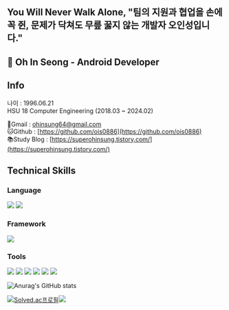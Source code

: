 ## You Will Never Walk Alone, "팀의 지원과 협업을 손에 꼭 쥔, 문제가 닥쳐도 무릎 꿇지 않는 개발자 오인성입니다."
## 👋 Oh In Seong - Android Developer

## **Info**
나이 : 1996.06.21<br>
HSU 18 Computer Engineering (2018.03 ~ 2024.02)

📧Gmail : [ohinsung64@gmail.com](mailto:ohinsung64@gmail.com)<br>
🐱Github : [https://github.com/ois0886](https://github.com/ois0886)<br>
📚Study Blog : [https://superohinsung.tistory.com/](https://superohinsung.tistory.com/)

## Technical Skills
### Language
<img src="https://img.shields.io/badge/Kotlin-7F52FF?style=for-the-badge&logo=Kotlin&logoColor=white"/> <img src="https://img.shields.io/badge/JAVA-007396.svg?style=for-the-badge&logo=JAVA&logoColor=black"> 
<!-- 여기는 나중에 추가
<img src="https://img.shields.io/badge/Python-3776AB?style=for-the-badge&logo=python&logoColor=white"/>
-->

### Framework
<img src="https://img.shields.io/badge/Android-3DDC84?style=for-the-badge&logo=Android&logoColor=white"/> 
<!-- 여기는 나중에 추가
<img src="https://img.shields.io/badge/Fastapi-009688?style=for-the-badge&logo=Fastapi&logoColor=white"/> <img src="https://img.shields.io/badge/Django-092E20?style=for-the-badge&logo=Django&logoColor=white"/> <img src="https://img.shields.io/badge/Flask-000000?style=for-the-badge&logo=Flask&logoColor=white"/> 
-->

### Tools
<img src="https://img.shields.io/badge/Git-F05032?style=for-the-badge&logo=Git&logoColor=white"/> <img src="https://img.shields.io/badge/Github-181717?style=for-the-badge&logo=Github&logoColor=white"/> <img src="https://img.shields.io/badge/Visual%20Studio%20Code-007ACC.svg?style=for-the-badge&logo=Visual%20Studio%20Code&logoColor=white"> <img src="https://img.shields.io/badge/Android%20Studio-3DDC84.svg?style=for-the-badge&logo=Android%20Studio&logoColor=white"> <img src="https://img.shields.io/badge/IntelliJ%20IDEA-000000.svg?style=for-the-badge&logo=IntelliJ%20IDEA&logoColor=white"> <img src="https://img.shields.io/badge/Firebase-FFCA28.svg?style=for-the-badge&logo=Firebase&logoColor=white"> 
<!-- 여기는 나중에 추가
<img src="https://img.shields.io/badge/Pycharm-000000.svg?style=for-the-badge&logo=Pycharm&logoColor=white">
-->

![Anurag's GitHub stats](https://github-readme-stats.vercel.app/api?username=ois0886&show_icons=true&theme=dark)

[![Solved.ac프로필](http://mazassumnida.wtf/api/v2/generate_badge?boj=ois0886)](https://solved.ac/ois0886)<img src="http://mazandi.herokuapp.com/api?handle=ois0886&theme=warm"/>
